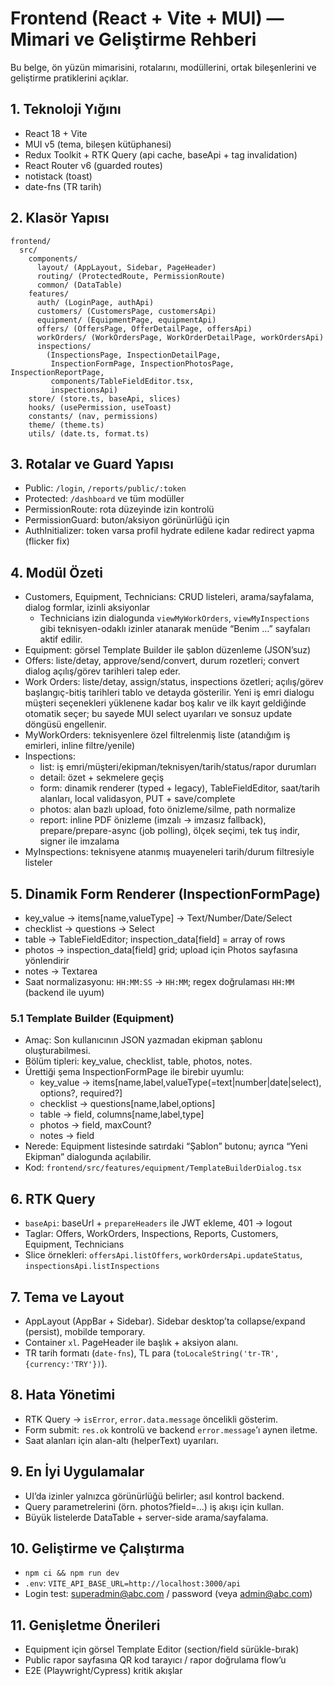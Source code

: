 # Frontend (React + Vite + MUI) — Mimari ve Geliştirme Rehberi

Bu belge, ön yüzün mimarisini, rotalarını, modüllerini, ortak bileşenlerini ve geliştirme pratiklerini açıklar.

## 1. Teknoloji Yığını
- React 18 + Vite
- MUI v5 (tema, bileşen kütüphanesi)
- Redux Toolkit + RTK Query (api cache, baseApi + tag invalidation)
- React Router v6 (guarded routes)
- notistack (toast)
- date-fns (TR tarih)

## 2. Klasör Yapısı
```
frontend/
  src/
    components/
      layout/ (AppLayout, Sidebar, PageHeader)
      routing/ (ProtectedRoute, PermissionRoute)
      common/ (DataTable)
    features/
      auth/ (LoginPage, authApi)
      customers/ (CustomersPage, customersApi)
      equipment/ (EquipmentPage, equipmentApi)
      offers/ (OffersPage, OfferDetailPage, offersApi)
      workOrders/ (WorkOrdersPage, WorkOrderDetailPage, workOrdersApi)
      inspections/
        (InspectionsPage, InspectionDetailPage,
         InspectionFormPage, InspectionPhotosPage, InspectionReportPage,
         components/TableFieldEditor.tsx,
         inspectionsApi)
    store/ (store.ts, baseApi, slices)
    hooks/ (usePermission, useToast)
    constants/ (nav, permissions)
    theme/ (theme.ts)
    utils/ (date.ts, format.ts)
```

## 3. Rotalar ve Guard Yapısı
- Public: `/login`, `/reports/public/:token`
- Protected: `/dashboard` ve tüm modüller
- PermissionRoute: rota düzeyinde izin kontrolü
- PermissionGuard: buton/aksiyon görünürlüğü için
- AuthInitializer: token varsa profil hydrate edilene kadar redirect yapma (flicker fix)

## 4. Modül Özeti
- Customers, Equipment, Technicians: CRUD listeleri, arama/sayfalama, dialog formlar, izinli aksiyonlar
  - Technicians izin dialogunda `viewMyWorkOrders`, `viewMyInspections` gibi teknisyen-odaklı izinler atanarak menüde “Benim …” sayfaları aktif edilir.
- Equipment: görsel Template Builder ile şablon düzenleme (JSON’suz)
- Offers: liste/detay, approve/send/convert, durum rozetleri; convert dialog açılış/görev tarihleri talep eder.
- Work Orders: liste/detay, assign/status, inspections özetleri; açılış/görev başlangıç-bitiş tarihleri tablo ve detayda gösterilir. Yeni iş emri dialogu müşteri seçenekleri yüklenene kadar boş kalır ve ilk kayıt geldiğinde otomatik seçer; bu sayede MUI select uyarıları ve sonsuz update döngüsü engellenir.
- MyWorkOrders: teknisyenlere özel filtrelenmiş liste (atandığım iş emirleri, inline filtre/yenile)
- Inspections:
  - list: iş emri/müşteri/ekipman/teknisyen/tarih/status/rapor durumları
  - detail: özet + sekmelere geçiş
  - form: dinamik renderer (typed + legacy), TableFieldEditor, saat/tarih alanları, local validasyon, PUT + save/complete
  - photos: alan bazlı upload, foto önizleme/silme, path normalize
  - report: inline PDF önizleme (imzalı → imzasız fallback), prepare/prepare-async (job polling), ölçek seçimi, tek tuş indir, signer ile imzalama
- MyInspections: teknisyene atanmış muayeneleri tarih/durum filtresiyle listeler

## 5. Dinamik Form Renderer (InspectionFormPage)
- key_value → items[name,valueType] → Text/Number/Date/Select
- checklist → questions → Select
- table → TableFieldEditor; inspection_data[field] = array of rows
- photos → inspection_data[field] grid; upload için Photos sayfasına yönlendirir
- notes → Textarea
- Saat normalizasyonu: `HH:MM:SS` → `HH:MM`; regex doğrulaması `HH:MM` (backend ile uyum)

### 5.1 Template Builder (Equipment)
- Amaç: Son kullanıcının JSON yazmadan ekipman şablonu oluşturabilmesi.
- Bölüm tipleri: key_value, checklist, table, photos, notes.
- Ürettiği şema InspectionFormPage ile birebir uyumlu:
  - key_value → items[name,label,valueType(=text|number|date|select), options?, required?]
  - checklist → questions[name,label,options]
  - table → field, columns[name,label,type]
  - photos → field, maxCount?
  - notes → field
- Nerede: Equipment listesinde satırdaki “Şablon” butonu; ayrıca “Yeni Ekipman” dialogunda açılabilir.
- Kod: `frontend/src/features/equipment/TemplateBuilderDialog.tsx`

## 6. RTK Query
- `baseApi`: baseUrl + `prepareHeaders` ile JWT ekleme, 401 → logout
- Taglar: Offers, WorkOrders, Inspections, Reports, Customers, Equipment, Technicians
- Slice örnekleri: `offersApi.listOffers`, `workOrdersApi.updateStatus`, `inspectionsApi.listInspections`

## 7. Tema ve Layout
- AppLayout (AppBar + Sidebar). Sidebar desktop’ta collapse/expand (persist), mobilde temporary.
- Container `xl`. PageHeader ile başlık + aksiyon alanı.
- TR tarih formatı (`date-fns`), TL para (`toLocaleString('tr-TR',{currency:'TRY'})`).

## 8. Hata Yönetimi
- RTK Query → `isError`, `error.data.message` öncelikli gösterim.
- Form submit: `res.ok` kontrolü ve backend `error.message`’ı aynen iletme.
- Saat alanları için alan-altı (helperText) uyarıları.

## 9. En İyi Uygulamalar
- UI’da izinler yalnızca görünürlüğü belirler; asıl kontrol backend.
- Query parametrelerini (örn. photos?field=...) iş akışı için kullan.
- Büyük listelerde DataTable + server-side arama/sayfalama.

## 10. Geliştirme ve Çalıştırma
- `npm ci && npm run dev`
- `.env`: `VITE_API_BASE_URL=http://localhost:3000/api`
- Login test: superadmin@abc.com / password (veya admin@abc.com)

## 11. Genişletme Önerileri
- Equipment için görsel Template Editor (section/field sürükle-bırak)
- Public rapor sayfasına QR kod tarayıcı / rapor doğrulama flow’u
- E2E (Playwright/Cypress) kritik akışlar
